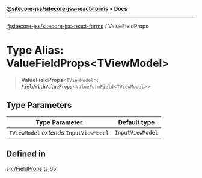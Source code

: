 [**@sitecore-jss/sitecore-jss-react-forms**](../README.md) • **Docs**

***

[@sitecore-jss/sitecore-jss-react-forms](../README.md) / ValueFieldProps

# Type Alias: ValueFieldProps\<TViewModel\>

> **ValueFieldProps**\<`TViewModel`\>: [`FieldWithValueProps`](../interfaces/FieldWithValueProps.md)\<`ValueFormField`\<`TViewModel`\>\>

## Type Parameters

| Type Parameter | Default type |
| ------ | ------ |
| `TViewModel` *extends* `InputViewModel` | `InputViewModel` |

## Defined in

[src/FieldProps.ts:65](https://github.com/Sitecore/jss/blob/795da9a2f7e0b0616ce17b431c18f0bb0e6cda23/packages/sitecore-jss-react-forms/src/FieldProps.ts#L65)
